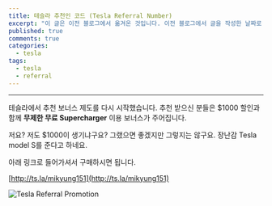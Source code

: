 ```yaml
---
title: 테슬라 추천인 코드 (Tesla Referral Number)
excerpt: "이 글은 이전 블로그에서 옮겨온 것입니다. 이전 블로그에서 글을 작성한 날짜로 설정되어 있습니다."
published: true
comments: true
categories:
  - tesla
tags:
  - tesla
  - referral
---
```


---------------------

테슬라에서 추천 보너스 제도를 다시 시작했습니다. 추천 받으신 분들은 $1000 할인과 함께 **무제한 무료 Supercharger** 이용 보너스가 주어집니다.

저요? 저도 $1000이 생기냐구요? 그랬으면 좋겠지만 그렇지는 않구요. 장난감 Tesla model S를 준다고 하네요.

아래 링크로 들어가셔서 구매하시면 됩니다.

[http://ts.la/mikyung151](http://ts.la/mikyung151)

![Tesla Referral Promotion](https://www.tesla.com/sites/all/themes/custom/tesla_theme/assets/img/referral-signup/hero-referral@2x.jpg?201704271207)

